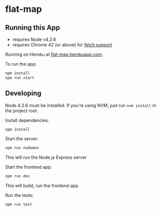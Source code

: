 # flat-map

## Running this App

 * requires Node v4.2.6
 * requires Chrome 42 (or above) for [fetch support](https://developer.mozilla.org/en-US/docs/Web/API/Fetch_API/Using_Fetch)

Running on Heroku at [flat-map.herokuapp.com](https://flat-map.herokuapp.com/).

To run the app:

```bash
npm install
npm run start
```

## Developing

Node 4.2.6 must be installed. If you're using NVM, just run `nvm install` in the project root.

Install dependencies:

```bash
npm install
```

Start the server:

```bash
npm run nodemon
```

This will run the Node.js Express server

Start the frontend app:

```bash
npm run dev
```

This will build, run the frontend app.

Run the tests:

```bash
npm run test
```
